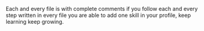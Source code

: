 Each and every file is with complete comments if you follow each and every step written in every file you are able to add one skill in your profile, keep learning keep growing. 

